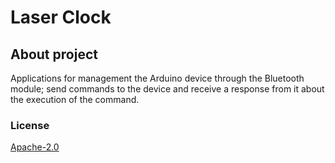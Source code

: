 # Laser Clock

## About project

Applications for management the Arduino device through the Bluetooth module; send commands to the device and receive a response from it about the execution of the command.

### License

[Apache-2.0](https://github.com/eroy/laserClock/blob/master/LICENCE.txt)
